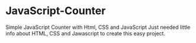 # JavaScript-Counter
Simple JavaScript Counter with Html, CSS and JavaScript
Just needed little info about HTML, CSS and Jawascript to create this easy project.
